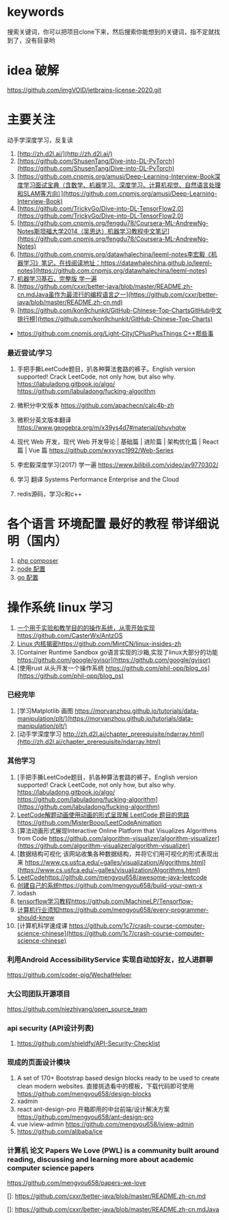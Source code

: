# keywords
搜索关键词，你可以把项目clone下来，然后搜索你能想到的关键词，指不定就找到了，没有目录哟

# idea 破解
https://github.com/imgVOID/jetbrains-license-2020.git

# 主要关注
动手学深度学习，反复读
1. [http://zh.d2l.ai/](http://zh.d2l.ai/)
1. [https://github.com/ShusenTang/Dive-into-DL-PyTorch](https://github.com/ShusenTang/Dive-into-DL-PyTorch)
1. [https://github.com.cnpmjs.org/amusi/Deep-Learning-Interview-Book深度学习面试宝典（含数学、机器学习、深度学习、计算机视觉、自然语言处理和SLAM等方向）](https://github.com.cnpmjs.org/amusi/Deep-Learning-Interview-Book)
1. [https://github.com/TrickyGo/Dive-into-DL-TensorFlow2.0](https://github.com/TrickyGo/Dive-into-DL-TensorFlow2.0)
1. [https://github.com.cnpmjs.org/fengdu78/Coursera-ML-AndrewNg-Notes斯坦福大学2014（吴恩达）机器学习教程中文笔记](https://github.com.cnpmjs.org/fengdu78/Coursera-ML-AndrewNg-Notes)
1. [https://github.com.cnpmjs.org/datawhalechina/leeml-notes李宏毅《机器学习》笔记，在线阅读地址：https://datawhalechina.github.io/leeml-notes](https://github.com.cnpmjs.org/datawhalechina/leeml-notes)
1. [机器学习基石，完整版 学一遍](https://www.bilibili.com/video/av4294020/?p=7)
1. [https://github.com/cxxr/better-java/blob/master/README.zh-cn.mdJava虽作为最流行的编程语言之一](https://github.com/cxxr/better-java/blob/master/README.zh-cn.md) 
1. [https://github.com/kon9chunkit/GitHub-Chinese-Top-ChartsGitHub中文排行榜](https://github.com/kon9chunkit/GitHub-Chinese-Top-Charts)

* [https://github.com.cnpmjs.org/Light-City/CPlusPlusThings C++那些事](https://github.com.cnpmjs.org/Light-City/CPlusPlusThings)

### 最近尝试/学习
1. 手把手撕LeetCode题目，扒各种算法套路的裤子。English version supported! Crack LeetCode, not only how, but also why. https://labuladong.gitbook.io/algo/
https://github.com/labuladong/fucking-algorithm
1. 微积分中文版本
https://github.com/apachecn/calc4b-zh
1. 微积分英文版本翻译
https://www.geogebra.org/m/x39ys4d7#material/phuyhqtw

1. 现代 Web 开发，现代 Web 开发导论 | 基础篇 | 进阶篇 | 架构优化篇 | React 篇 | Vue 篇
https://github.com/wxyyxc1992/Web-Series
1. 李宏毅深度学习(2017) 学一遍
https://www.bilibili.com/video/av9770302/
1. 学习 翻译 
Systems Performance Enterprise and the Cloud
1. redis源码，学习c和c++

# 各个语言 环境配置 最好的教程 带详细说明（国内）
1. [php composer](https://github.com/4x99/code6/blob/master/doc/deploy-source.md)
1. [node 配置](https://taro-docs.jd.com/taro/docs/GETTING-STARTED)
1. [go 配置](https://github.com/flipped-aurora/gin-vue-admin/blob/master/README-zh_CN.md)


# 操作系统 linux 学习
1. [一个用于实验和教学目的的操作系统，从零开始实现https://github.com/CasterWx/AntzOS](https://github.com/CasterWx/AntzOS)
1. [Linux 内核揭密https://github.com/MintCN/linux-insides-zh](https://github.com/MintCN/linux-insides-zh)
1. [Container Runtime Sandbox go语言实现的沙箱,实现了linux大部分的功能
https://github.com/google/gvisor](https://github.com/google/gvisor)
1. [使用rust 从头开发一个操作系统
https://github.com/phil-opp/blog_os](https://github.com/phil-opp/blog_os)

### 已经完毕
1. [学习Matplotlib 画图
https://morvanzhou.github.io/tutorials/data-manipulation/plt/](https://morvanzhou.github.io/tutorials/data-manipulation/plt/)
1. [动手学深度学习
http://zh.d2l.ai/chapter_prerequisite/ndarray.html](http://zh.d2l.ai/chapter_prerequisite/ndarray.html)

### 其他学习
1. [手把手撕LeetCode题目，扒各种算法套路的裤子。English version supported! Crack LeetCode, not only how, but also why. https://labuladong.gitbook.io/algo/
https://github.com/labuladong/fucking-algorithm](https://github.com/labuladong/fucking-algorithm)
1. [LeetCode解题动画使用动画的形式呈现解 LeetCode 题目的思路https://github.com/MisterBooo/LeetCodeAnimation](https://github.com/MisterBooo/LeetCodeAnimation)
1. [算法动画形式展现Interactive Online Platform that Visualizes Algorithms from Code
https://github.com/algorithm-visualizer/algorithm-visualizer](https://github.com/algorithm-visualizer/algorithm-visualizer)
1. [数据结构可视化 该网站收集各种数据结构，并将它们用可视化的形式表现出来
https://www.cs.usfca.edu/~galles/visualization/Algorithms.html](https://www.cs.usfca.edu/~galles/visualization/Algorithms.html)
1. [LeetCodehttps://github.com/mengyou658/awesome-java-leetcode](LeetCodehttps://github.com/mengyou658/awesome-java-leetcode)
1. [创建自己的系统https://github.com/mengyou658/build-your-own-x](https://github.com/mengyou658/build-your-own-x)
1. lodash
1. [tensorflow学习教程https://github.com/MachineLP/Tensorflow-](https://github.com/MachineLP/Tensorflow-)
1. [计算机行业须知https://github.com/mengyou658/every-programmer-should-know](https://github.com/mengyou658/every-programmer-should-know)
1. [计算机科学速成课 https://github.com/1c7/crash-course-computer-science-chinese](https://github.com/1c7/crash-course-computer-science-chinese)


### 
### 利用Android AccessibilityService 实现自动加好友，拉人进群聊
https://github.com/coder-pig/WechatHelper


### 大公司团队开源项目
https://github.com/niezhiyang/open_source_team


### api security (API设计列表)
1. https://github.com/shieldfy/API-Security-Checklist

### 现成的页面设计模块
1. A set of 170+ Bootstrap based design blocks ready to be used to create clean modern websites. 直接挑选看中的模板，下载代码即可使用
https://github.com/mengyou658/design-blocks
1. xadmin
1. react ant-design-pro 开箱即用的中台前端/设计解决方案
https://github.com/mengyou658/ant-design-pro
1. vue iview-admin
https://github.com/mengyou658/iview-admin
1. https://github.com/alibaba/ice


### 计算机 论文 Papers We Love (PWL) is a community built around reading, discussing and learning more about academic computer science papers
https://github.com/mengyou658/papers-we-love






[https://github.com/donnemartin/data-science-ipython-notebooks]: https://github.com/donnemartin/data-science-ipython-notebooks

[http://zh.d2l.ai/]: http://zh.d2l.ai/

[https://github.com/ShusenTang/Dive-into-DL-PyTorch]: https://github.com/ShusenTang/Dive-into-DL-PyTorch

[https://github.com/TrickyGo/Dive-into-DL-TensorFlow2.0]: https://github.com/TrickyGo/Dive-into-DL-TensorFlow2.0

[]: https://github.com/cxxr/better-java/blob/master/README.zh-cn.md

[]: https://github.com/cxxr/better-java/blob/master/README.zh-cn.mdJava

